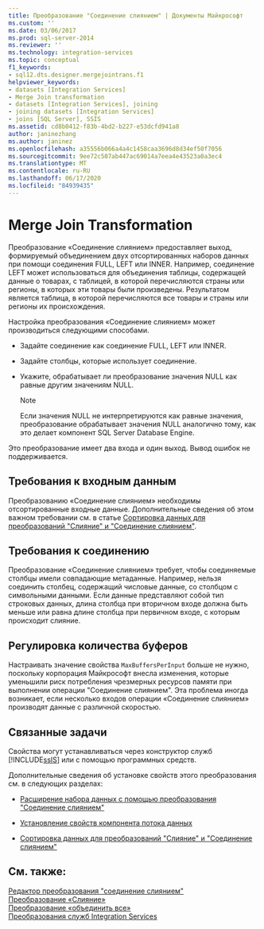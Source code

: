 ```yaml
---
title: Преобразование "Соединение слиянием" | Документы Майкрософт
ms.custom: ''
ms.date: 03/06/2017
ms.prod: sql-server-2014
ms.reviewer: ''
ms.technology: integration-services
ms.topic: conceptual
f1_keywords:
- sql12.dts.designer.mergejointrans.f1
helpviewer_keywords:
- datasets [Integration Services]
- Merge Join transformation
- datasets [Integration Services], joining
- joining datasets [Integration Services]
- joins [SQL Server], SSIS
ms.assetid: cd8b0412-f83b-4bd2-b227-e53dcfd941a8
author: janinezhang
ms.author: janinez
ms.openlocfilehash: a35556b066a4a4c1458caa3696d8d34ef50f7056
ms.sourcegitcommit: 9ee72c507ab447ac69014a7eea4e43523a0a3ec4
ms.translationtype: MT
ms.contentlocale: ru-RU
ms.lasthandoff: 06/17/2020
ms.locfileid: "84939435"
---
```

# <a name="merge-join-transformation"></a>Merge Join Transformation
  Преобразование «Соединение слиянием» предоставляет выход, формируемый объединением двух отсортированных наборов данных при помощи соединения FULL, LEFT или INNER. Например, соединение LEFT может использоваться для объединения таблицы, содержащей данные о товарах, с таблицей, в которой перечисляются страны или регионы, в которых эти товары были произведены. Результатом является таблица, в которой перечисляются все товары и страны или регионы их происхождения.  
  
 Настройка преобразования «Соединение слиянием» может производиться следующими способами.  
  
-   Задайте соединение как соединение FULL, LEFT или INNER.  
  
-   Задайте столбцы, которые использует соединение.  
  
-   Укажите, обрабатывает ли преобразование значения NULL как равные другим значениям NULL.  
  
    > [!NOTE]  
    >  Если значения NULL не интерпретируются как равные значения, преобразование обрабатывает значения NULL аналогично тому, как это делает компонент SQL Server Database Engine.  
  
 Это преобразование имеет два входа и один выход. Вывод ошибок не поддерживается.  
  
## <a name="input-requirements"></a>Требования к входным данным  
 Преобразованию «Соединение слиянием» необходимы отсортированные входные данные. Дополнительные сведения об этом важном требовании см. в статье [Сортировка данных для преобразований "Слияние" и "Соединение слиянием"](sort-data-for-the-merge-and-merge-join-transformations.md).  
  
## <a name="join-requirements"></a>Требования к соединению  
 Преобразование «Соединение слиянием» требует, чтобы соединяемые столбцы имели совпадающие метаданные. Например, нельзя соединить столбец, содержащий числовые данные, со столбцом с символьными данными. Если данные представляют собой тип строковых данных, длина столбца при вторичном входе должна быть меньше или равна длине столбца при первичном входе, с которым происходит слияние.  
  
## <a name="buffer-throttling"></a>Регулировка количества буферов  
 Настраивать значение свойства `MaxBuffersPerInput` больше не нужно, поскольку корпорация Майкрософт внесла изменения, которые уменьшили риск потребления чрезмерных ресурсов памяти при выполнении операции "Соединение слиянием". Эта проблема иногда возникает, если несколько входов операции «Соединение слиянием» производят данные с различной скоростью.  
  
## <a name="related-tasks"></a>Связанные задачи  
 Свойства могут устанавливаться через конструктор служб [!INCLUDE[ssIS](../../../includes/ssis-md.md)] или с помощью программных средств.  
  
 Дополнительные сведения об установке свойств этого преобразования см. в следующих разделах:  
  
-   [Расширение набора данных с помощью преобразования "Соединение слиянием"](merge-join-transformation.md)  
  
-   [Установление свойств компонента потока данных](../set-the-properties-of-a-data-flow-component.md)  
  
-   [Сортировка данных для преобразований "Слияние" и "Соединение слиянием"](sort-data-for-the-merge-and-merge-join-transformations.md)  
  
## <a name="see-also"></a>См. также:  
 [Редактор преобразования "соединение слиянием"](../../merge-join-transformation-editor.md)   
 [Преобразование «Слияние»](merge-transformation.md)   
 [Преобразование «объединить все»](union-all-transformation.md)   
 [Преобразования служб Integration Services](integration-services-transformations.md)  
  
  
